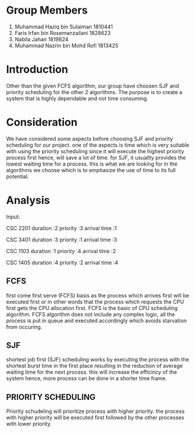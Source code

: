 # Group Members
1. Muhammad Haziq bin Sulaiman 1810441
2. Faris Irfan bin Rosemanzailani 1828623
3. Nabila Jahan 1819824
4. Muhammad Nazrin bin Mohd Rofi 1813425

# Introduction

Other than the given FCFS algorithm, our group have choosen SJF and priority scheduling for the other 2 algorithms. The purpose is to 
create a system that is highly dependable and not time consuming. 


# Consideration

We have considered some aspects before choosing SJF and priority scheduling for our project. one of the aspects is time which 
is very suitable with using the priority scheduling since it will execute the highest priority process first hence, will save a lot of time. 
for SJF, it usuallty provides the lowest waiting time for a process. this is what we are looking for in the algorithms we choose which is
to emphasize the use of time to its full potential.


# Analysis
Input:

CSC 2201
duration :2
priority :3
arrival time :1

CSC 3401
duration :3
priority :1
arrival time :3

CSC 1103
duration :1
priority :4
arrival time :2

CSC 1405
duration :4
priority :2
arrival time :4


## FCFS
first come first serve (FCFS) basis as the process which arrives first will be executed first or in other words that the process which requests the CPU first gets the CPU allocation first. FCFS is the basic of CPU scheduling algorithm. FCFS algorithm does not include any complex logic, all the process is put in queue and executed accordingly which avoids starvation from occuring.

## SJF
shortest job first (SJF) scheduling works by executing the process with the shortest burst time in the first place resulting in the reduction of average waiting time for the next process. this will increase the efficincy of the system hence, more process can be done in a shorter time frame.

## PRIORITY SCHEDULING
Priority schudeling will prioritize process with higher priority. the process with higher priority will be executed first followed by the other processes with lower priority. 

